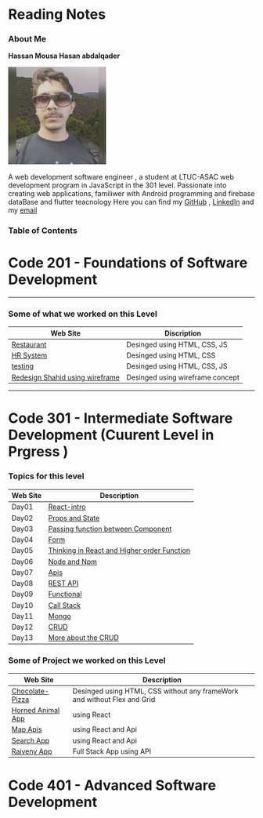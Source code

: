 # Reading Notes
### About Me

**Hassan Mousa Hasan abdalqader**

<picture>
<img alt="hassan" src="persphoto.jpg" width="200">
</picture>

A web development software engineer , a student at LTUC-ASAC web development program in JavaScript in the 301 level.
Passionate into creating web applications, familiwer with Android programming and firebase dataBase and flutter teacnology 
Here you can find my [GitHub](https://github.com/Hassanabdelqader) , [LinkedIn](https://www.linkedin.com/in/hasan-mousa-3baaa4177/) and my [email](mailto:terawihassan@gmail.com)

### Table of Contents

# Code 201 - Foundations of Software Development
---
### Some of what we worked on this Level
| Web Site  | Discription |
| ------------- | ------------- |
|  [Restaurant](https://hassanabdelqader.github.io/Restaurant/)  | Desinged using HTML, CSS, JS  |
|  [HR System](https://hassanabdelqader.github.io/HR-management-system/)  | Desinged using HTML, CSS  |
|  [testing ](https://hassanabdelqader.github.io/todo-project/)  | Desinged using HTML, CSS, JS  |
|  [Redesign Shahid using wireframe  ](https://hassanabdelqader.github.io/todo-project/)  | Desinged using wireframe concept  |

---
# Code 301 - Intermediate Software Development (Cuurent Level in Prgress )
### Topics for this level
| Web Site  | Description |
| ------------- | ------------- |
| Day01  | [React-intro](https://github.com/Hassanabdelqader/reading-notes/blob/main/day01Notes.md)  |
| Day02  | [Props and State](https://github.com/Hassanabdelqader/reading-notes/blob/main/Day01.md)  |
| Day03  | [Passing function between Component](https://github.com/Hassanabdelqader/reading-notes/blob/main/Day02.md)  |
| Day04  | [Form](https://github.com/Hassanabdelqader/reading-notes/blob/main/day04.md)  |
| Day05  | [Thinking in React and Higher order Function](https://github.com/Hassanabdelqader/reading-notes/blob/main/Day05.md)  |
| Day06  | [Node and Npm ](https://github.com/Hassanabdelqader/reading-notes/blob/main/day06.md)  |
| Day07  | [Apis](https://github.com/Hassanabdelqader/reading-notes/blob/main/Day07.md)  |
| Day08  | [REST API](https://github.com/Hassanabdelqader/reading-notes/blob/main/Day08.md)  |
| Day09  | [Functional](https://github.com/Hassanabdelqader/reading-notes/blob/main/Day09.md)  |
| Day10  | [Call Stack](https://github.com/Hassanabdelqader/reading-notes/blob/main/Day10.md)  |
| Day11  | [Mongo](https://github.com/Hassanabdelqader/reading-notes/blob/main/Day11.md)  |
| Day12  | [CRUD](https://github.com/Hassanabdelqader/reading-notes/blob/main/Day12.md)  |
| Day13  | [More about the CRUD](https://github.com/Hassanabdelqader/reading-notes/blob/main/Day13.md)  |




















### Some of Project we worked on this Level
| Web Site  | Description |
| ------------- | ------------- |
|  [Chocolate-Pizza](https://hassanabdelqader.github.io/Chocolate-Pizza-CSS/)  | Desinged using HTML, CSS without any frameWork and without Flex and Grid  |
|  [Horned Animal App](https://fancy-muffin-b01b09.netlify.app/)  | using React | 
|  [Map Apis](https://guileless-hummingbird-c78854.netlify.app/)  | using React and Api | 
|  [Search App](https://hasanmousa.netlify.app/)  | using React and Api | 
|  [Raiveny App](https://raiveny.netlify.app/)  | Full Stack App using API | 



# Code 401 - Advanced Software Development
